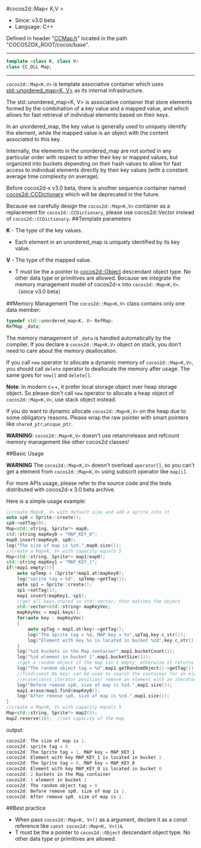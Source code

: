 #cocos2d::Map< K,V >

- Since: v3.0 beta
- Language: C++

Defined in header "[CCMap.h](https://github.com/cocos2d/cocos2d-x/blob/develop/cocos/base/CCMap.h)" located in the path "COCOS2DX_ROOT/cocos/base".

---

```cpp
template <class K, class V>
class CC_DLL Map;
```

---

`cocos2d::Map<K,V>` is template associative container which uses [std::unordered_map<K, V>](http://en.cppreference.com/w/cpp/container/unordered_map) as its internal infrastructure.

The std::unordered_map<K, V> is associative container that store elements formed by the combination of a key value and a mapped value, and which allows for fast retrieval of individual elements based on their keys.

In an unordered_map, the key value is generally used to uniquely identify the element, while the mapped value is an object with the content associated to this key.

Internally, the elements in the unordered_map are not sorted in any particular order with respect to either their key or mapped values, but organized into buckets depending on their hash values to allow for fast access to individual elements directly by their key values (with a constant average time complexity on average).

Before cocos2d-x v3.0 beta, there is another sequence container named [cocos2d::CCDictionary](https://github.com/cocos2d/cocos2d-x/blob/develop/cocos/base/CCDictionary.h) which will be deprecated in the future.

Because we carefully design the `cocos2d::Map<K,V>` container as a replacement for `cocos2d::CCDictionary`, please use cocos2d::Vector<T> instead of `cocos2d::CCDictionary`.
##Template parameters

**K** - The type of the key values.

- Each element in an unordered_map is uniquely identified by its key value.

**V** - The type of the mapped value.

- T must be the a pointer to [cocos2d::Object](https://github.com/cocos2d/cocos2d-x/blob/develop/cocos/base/CCObject.h) descendant object type. No other data type or primitives are allowed. Because we integrate the memory management model of cocos2d-x into `cocos2d::Map<K,V>`. （since v3.0 beta）

##Memory Management
The `cocos2d::Map<K,V>` class contains only one data member:

```cpp
typedef std::unordered_map<K, V> RefMap;
RefMap _data;
```

The memory management of `_data` is handled automatically by the compiler. If you declare a `cocos2d::Map<K,V>` object on stack, you don't need to care about the memory deallocation.

If you call `new` operator to allocate a dynamic memory of `cocos2d::Map<K,V>`, you should call `delete` operator to deallocate the memory after usage. The same goes for `new[]` and `delete[]`.

**Note**: In modern c++, it prefer local storage object over heap storage object. So please don't call `new` operator to allocate a heap object of `cocos2d::Map<K,V>`, use stack object instead.

If you do want to dynamic allocate `cocos2d::Map<K,V>` on the heap due to some obligatory reasons. Please wrap the raw pointer with smart pointers like `shared_ptr`,`unique_ptr`.

**WARNING**: `cocos2d::Map<K,V>` doesn't use retain/release and refcount memory management like other cocos2d classes!


##Basic Usage

**WARNING** The `cocos2d::Map<K,V>` doesn't overload `operator[]`, so you can't get a element from `cocos2d::Map<K,V>` using subscrit operator like `map[i]`.

For more APIs usage, please refer to the source code and the tests distributed with cocos2d-x 3.0 beta archive.

Here is a simple usage example:

```cpp
//create Map<K, V> with default size and add a sprite into it
auto sp0 = Sprite::create();
sp0->setTag(0);
Map<std::string, Sprite*> map0;
std::string mapKey0 = "MAP_KEY_0";
map0.insert(mapKey0, sp0);
log("The size of map is %zd.",map0.size()); 
//create a Map<K, V> with capacity equals 5
Map<std::string, Sprite*> map1(map0);
std::string mapKey1 = "MAP_KEY_1";
if(!map1.empty()){
	auto spTemp = (Sprite*)map1.at(mapKey0);
	log("sprite tag = %d", spTemp->getTag());
	auto sp1 = Sprite::create();
	sp1->setTag(1);
	map1.insert(mapKey1, sp1);      
	//get all keys,stored in std::vector, that matches the object
	std::vector<std::string> mapKeyVec;
	mapKeyVec = map1.keys();
	for(auto key : mapKeyVec)
	{
		auto spTag = map1.at(key)->getTag();
		log("The Sprite tag = %d, MAP key = %s",spTag,key.c_str());
		log("Element with key %s is located in bucket %zd",key.c_str(),map1.bucket(key));
	}
	log("%zd buckets in the Map container",map1.bucketCount());
	log("%zd element in bucket 1",map1.bucketSize(1));  
	//get a random object if the map isn't empty, otherwise it returns nullptr
	log("The random object tag = %d",map1.getRandomObject()->getTag());  
	//find(const K& key) can be used to search the container for an element with 'key'
	//erase(const_iterator position) remove an element with an iterator
	log("Before remove sp0, size of map is %zd.",map1.size());
	map1.erase(map1.find(mapKey0));
	log("After remove sp0, size of map is %zd.",map1.size());
}  
//create a Map<K, V> with capacity equals 5
Map<std::string, Sprite*> map2(5);
map2.reserve(10);  //set capacity of the map
```

output:

```cpp
cocos2d: The size of map is 1.
cocos2d: sprite tag = 0
cocos2d: The Sprite tag = 1, MAP key = MAP_KEY_1
cocos2d: Element with key MAP_KEY_1 is located in bucket 1
cocos2d: The Sprite tag = 0, MAP key = MAP_KEY_0
cocos2d: Element with key MAP_KEY_0 is located in bucket 0
cocos2d: 2 buckets in the Map container
cocos2d: 1 element in bucket 1
cocos2d: The random object tag = 0
cocos2d: Before remove sp0, size of map is 2.
cocos2d: After remove sp0, size of map is 1.
```


##Best practice

- When pass `cocos2d::Map<K, V>()` as a argument, declare it as a const reference like `const cocos2d::Map<K, V>()&`
- T must be the a pointer to `cocos2d::Object` descendant object type. No other data type or primitives are allowed.
